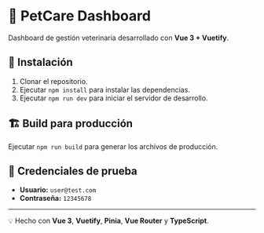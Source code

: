# 🐾 PetCare Dashboard

Dashboard de gestión veterinaria desarrollado con **Vue 3 + Vuetify**.

## 🚀 Instalación

1. Clonar el repositorio.  
2. Ejecutar `npm install` para instalar las dependencias.  
3. Ejecutar `npm run dev` para iniciar el servidor de desarrollo.

## 🏗️ Build para producción

Ejecutar `npm run build` para generar los archivos de producción.

## 🔑 Credenciales de prueba

- **Usuario:** `user@test.com`  
- **Contraseña:** `12345678`

---

💡 Hecho con **Vue 3**, **Vuetify**, **Pinia**, **Vue Router** y **TypeScript**.
